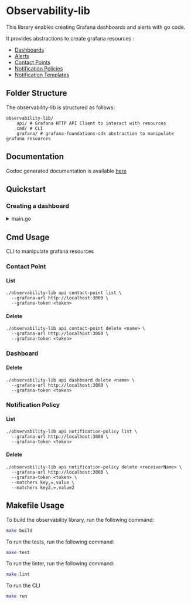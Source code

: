 # Observability-lib

This library enables creating Grafana dashboards and alerts with go code.

It provides abstractions to create grafana resources :
- [Dashboards](https://grafana.com/docs/grafana/latest/dashboards/)
- [Alerts](https://grafana.com/docs/grafana/latest/alerting/)
- [Contact Points](https://grafana.com/docs/grafana/latest/alerting/fundamentals/notifications/contact-points/)
- [Notification Policies](https://grafana.com/docs/grafana/latest/alerting/configure-notifications/create-notification-policy/)
- [Notification Templates](https://grafana.com/docs/grafana/latest/alerting/configure-notifications/template-notifications/create-notification-templates/)

## Folder Structure

The observability-lib is structured as follows:
```shell
observability-lib/
    api/ # Grafana HTTP API Client to interact with resources
    cmd/ # CLI
    grafana/ # grafana-foundations-sdk abstraction to manipulate grafana resources
```

## Documentation

Godoc generated documentation is available [here](https://pkg.go.dev/github.com/smartcontractkit/chainlink-common/observability-lib)

## Quickstart

### Creating a dashboard

<details><summary>main.go</summary>

```go
package main

import "github.com/smartcontractkit/chainlink-common/observability-lib/grafana"

func main() {
	builder := grafana.NewBuilder(&grafana.BuilderOptions{
		Name:     "Dashboard Name",
		Tags:     []string{"tags1", "tags2"},
		Refresh:  "30s",
		TimeFrom: "now-30m",
		TimeTo:   "now",
	})

	builder.AddVars(grafana.NewQueryVariable(&grafana.QueryVariableOptions{
		VariableOption: &grafana.VariableOption{
			Label: "Environment",
			Name:  "env",
		},
		Datasource: "Prometheus",
		Query:      `label_values(up, env)`,
	}))

	builder.AddRow("Summary")

	builder.AddPanel(grafana.NewStatPanel(&grafana.StatPanelOptions{
		PanelOptions: &grafana.PanelOptions{
			Datasource:  "Prometheus",
			Title:       "Uptime",
			Description: "instance uptime",
			Span:        12,
			Height:      4,
			Decimals:    2,
			Unit:        "s",
			Query: []grafana.Query{
				{
					Expr:   `uptime_seconds`,
					Legend: `{{ pod }}`,
				},
			},
		},
		ColorMode:   common.BigValueColorModeNone,
		TextMode:    common.BigValueTextModeValueAndName,
		Orientation: common.VizOrientationHorizontal,
	}))

	db, err := builder.Build()
	if err != nil {
		return nil, err
	}
	json, err := db.GenerateJSON()
	if err != nil {
		return nil, err
	}
	fmt.Println(string(json))
}
```
</details>

## Cmd Usage

CLI to manipulate grafana resources

### Contact Point

#### List

```shell
./observability-lib api contact-point list \
  --grafana-url http://localhost:3000 \
  --grafana-token <token>
```

#### Delete

```shell
./observability-lib api contact-point delete <name> \
  --grafana-url http://localhost:3000 \
  --grafana-token <token>
```

### Dashboard

#### Delete

```shell
./observability-lib api dashboard delete <name> \
  --grafana-url http://localhost:3000 \
  --grafana-token <token>
```

### Notification Policy

#### List

```shell
./observability-lib api notification-policy list \
  --grafana-url http://localhost:3000 \
  --grafana-token <token>
```

#### Delete

```shell
./observability-lib api notification-policy delete <receiverName> \ 
  --grafana-url http://localhost:3000 \
  --grafana-token <token> \
  --matchers key,=,value \
  --matchers key2,=,value2
```

## Makefile Usage


To build the observability library, run the following command:

```bash
make build
```

To run the tests, run the following command:

```bash
make test
```

To run the linter, run the following command:

```bash
make lint
```

To run the CLI
```bash
make run
```
